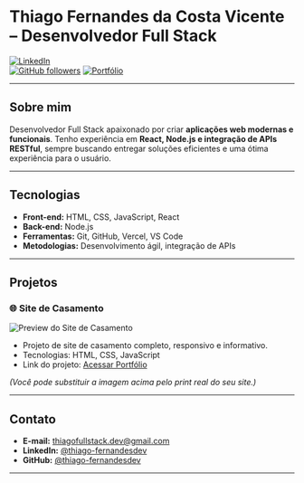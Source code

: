 # Thiago Fernandes da Costa Vicente – Desenvolvedor Full Stack

[![LinkedIn](https://img.shields.io/badge/LinkedIn-@thiagofernandesdev-blue?style=for-the-badge&logo=linkedin)](https://www.linkedin.com/in/thiago-fernandesdev/)  
[![GitHub followers](https://img.shields.io/github/followers/thiago-fernandesdev?label=Follow&style=for-the-badge)](https://github.com/thiago-fernandesdev)
[![Portfólio](https://img.shields.io/badge/Portfólio-online-brightgreen?style=for-the-badge&logo=vercel)](https://portfolio.vercel.app)

---

## Sobre mim
Desenvolvedor Full Stack apaixonado por criar **aplicações web modernas e funcionais**. Tenho experiência em **React, Node.js e integração de APIs RESTful**, sempre buscando entregar soluções eficientes e uma ótima experiência para o usuário.  

---

## Tecnologias
- **Front-end:** HTML, CSS, JavaScript, React  
- **Back-end:** Node.js  
- **Ferramentas:** Git, GitHub, Vercel, VS Code  
- **Metodologias:** Desenvolvimento ágil, integração de APIs  

---

## Projetos

### 🌐 Site de Casamento
![Preview do Site de Casamento](https://via.placeholder.com/600x300.png?text=Site+de+Casamento)  
- Projeto de site de casamento completo, responsivo e informativo.  
- Tecnologias: HTML, CSS, JavaScript  
- Link do projeto: [Acessar Portfólio](https://portfolio.vercel.app)

*(Você pode substituir a imagem acima pelo print real do seu site.)*

---

## Contato
- **E-mail:** thiagofullstack.dev@gmail.com  
- **LinkedIn:** [@thiago-fernandesdev](https://www.linkedin.com/in/thiago-fernandesdev/)  
- **GitHub:** [@thiago-fernandesdev](https://github.com/thiago-fernandesdev)  

---

